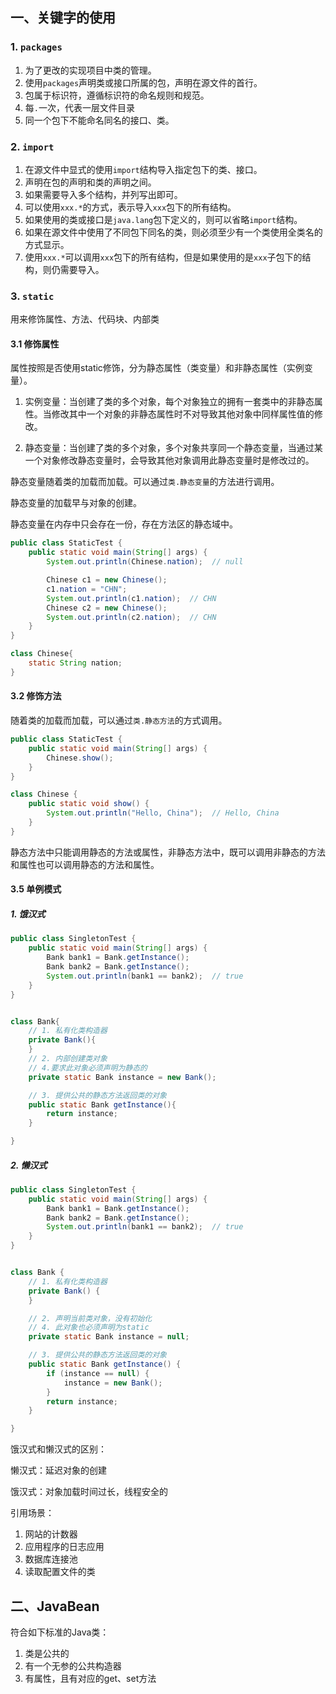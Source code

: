 ## 一、关键字的使用

### 1. `packages`

1. 为了更改的实现项目中类的管理。
2. 使用`packages`声明类或接口所属的包，声明在源文件的首行。
3. 包属于标识符，遵循标识符的命名规则和规范。
4. 每`.`一次，代表一层文件目录
5. 同一个包下不能命名同名的接口、类。

### 2. `import`

1. 在源文件中显式的使用`import`结构导入指定包下的类、接口。
2. 声明在包的声明和类的声明之间。
3. 如果需要导入多个结构，并列写出即可。
4. 可以使用`xxx.*`的方式，表示导入`xxx`包下的所有结构。
5. 如果使用的类或接口是`java.lang`包下定义的，则可以省略`import`结构。
6. 如果在源文件中使用了不同包下同名的类，则必须至少有一个类使用全类名的方式显示。
7. 使用`xxx.*`可以调用`xxx`包下的所有结构，但是如果使用的是`xxx`子包下的结构，则仍需要导入。

### 3. `static`

用来修饰属性、方法、代码块、内部类

#### 3.1 修饰属性

属性按照是否使用static修饰，分为静态属性（类变量）和非静态属性（实例变量）。

1. 实例变量：当创建了类的多个对象，每个对象独立的拥有一套类中的非静态属性。当修改其中一个对象的非静态属性时不对导致其他对象中同样属性值的修改。

2. 静态变量：当创建了类的多个对象，多个对象共享同一个静态变量，当通过某一个对象修改静态变量时，会导致其他对象调用此静态变量时是修改过的。

静态变量随着类的加载而加载。可以通过`类.静态变量`的方法进行调用。

静态变量的加载早与对象的创建。

静态变量在内存中只会存在一份，存在方法区的静态域中。

```java
public class StaticTest {
    public static void main(String[] args) {
        System.out.println(Chinese.nation);  // null

        Chinese c1 = new Chinese();
        c1.nation = "CHN";
        System.out.println(c1.nation);  // CHN
        Chinese c2 = new Chinese();
        System.out.println(c2.nation);  // CHN
    }
}

class Chinese{
    static String nation;
}
```

#### 3.2 修饰方法

随着类的加载而加载，可以通过`类.静态方法`的方式调用。

```java
public class StaticTest {
    public static void main(String[] args) {
        Chinese.show();
    }
}

class Chinese {
    public static void show() {
        System.out.println("Hello, China");  // Hello, China
    }
}
```

静态方法中只能调用静态的方法或属性，非静态方法中，既可以调用非静态的方法和属性也可以调用静态的方法和属性。

#### 3.5 单例模式

##### 1. 饿汉式

```java
public class SingletonTest {
    public static void main(String[] args) {
        Bank bank1 = Bank.getInstance();
        Bank bank2 = Bank.getInstance();
        System.out.println(bank1 == bank2);  // true
    }
}


class Bank{
    // 1. 私有化类构造器
    private Bank(){
    }
    // 2. 内部创建类对象
    // 4.要求此对象必须声明为静态的
    private static Bank instance = new Bank();

    // 3. 提供公共的静态方法返回类的对象
    public static Bank getInstance(){
        return instance;
    }

}
```

##### 2. 懒汉式

```java
public class SingletonTest {
    public static void main(String[] args) {
        Bank bank1 = Bank.getInstance();
        Bank bank2 = Bank.getInstance();
        System.out.println(bank1 == bank2);  // true
    }
}


class Bank {
    // 1. 私有化类构造器
    private Bank() {
    }

    // 2. 声明当前类对象，没有初始化
    // 4. 此对象也必须声明为static
    private static Bank instance = null;

    // 3. 提供公共的静态方法返回类的对象
    public static Bank getInstance() {
        if (instance == null) {
            instance = new Bank();
        }
        return instance;
    }

}
```

饿汉式和懒汉式的区别：

懒汉式：延迟对象的创建

饿汉式：对象加载时间过长，线程安全的

引用场景：

1. 网站的计数器
2. 应用程序的日志应用
3. 数据库连接池
4. 读取配置文件的类

## 二、JavaBean

符合如下标准的Java类：

1. 类是公共的
2. 有一个无参的公共构造器
3. 有属性，且有对应的get、set方法

